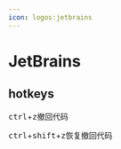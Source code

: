 ```yaml
---
icon: logos:jetbrains
---
```



# JetBrains

## hotkeys

<kbd>ctrl</kbd>+<kbd>z</kbd>撤回代码

<kbd>ctrl</kbd>+<kbd>shift</kbd>+<kbd>z</kbd>恢复撤回代码
